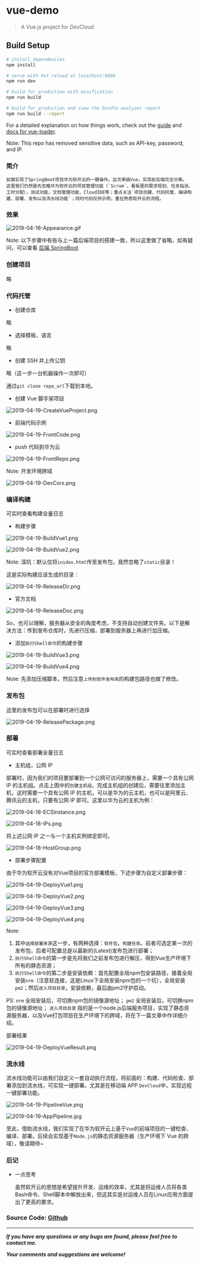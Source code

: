 # vue-demo

> A Vue.js project for DevCloud

## Build Setup

``` bash
# install dependencies
npm install

# serve with hot reload at localhost:8080
npm run dev

# build for production with minification
npm run build

# build for production and view the bundle analyzer report
npm run build --report
```

For a detailed explanation on how things work, check out the [guide](http://vuejs-templates.github.io/webpack/) and [docs for vue-loader](http://vuejs.github.io/vue-loader).

Note: This repo has removed sensitive data, such as API-key, password, and IP.


### 简介

    前面实现了SpringBoot项目华为软开云的一键操作。这次来搞Vue，实现前后端完全分离。
    这里我们仍然是先忽略华为软开云的项目管理功能（`Scrum`，看板里的需求规划、任务指派、工时分配），测试功能，文档管理功能，CloudIDE等；重点关注`项目创建、代码托管、编译构建、部署、发布以及流水线功能`；同时代码仅供示例，重在熟悉软开云的流程。

### 效果

![2019-04-18-Appearance.gif](https://github.com/heartsuit/heartsuit.github.io/raw/master/pictures/2019-04-18-Appearance.gif)

Note: 以下步骤中有些与上一篇后端项目的搭建一致，所以这里做了省略，如有疑问，可以查看 [后端 SpringBoot](https://blog.csdn.net/u013810234/article/details/89376466)

### 创建项目

略

### 代码托管

- 创建仓库

略

- 选择模板、语言

略

- 创建 SSH 并上传公钥

略（这一步一台机器操作一次即可）

通过`git clone repo_url`下载到本地。

- 创建 Vue 脚手架项目

![2019-04-19-CreateVueProject.png](https://github.com/heartsuit/heartsuit.github.io/raw/master/pictures/2019-04-19-CreateVueProject.png)

- 前端代码示例

![2019-04-19-FrontCode.png](https://github.com/heartsuit/heartsuit.github.io/raw/master/pictures/2019-04-19-FrontCode.png)

- push 代码到华为云

![2019-04-19-FrontRepo.png](https://github.com/heartsuit/heartsuit.github.io/raw/master/pictures/2019-04-19-FrontRepo.png)

Note: 开发环境跨域

![2019-04-19-DevCors.png](https://github.com/heartsuit/heartsuit.github.io/raw/master/pictures/2019-04-19-DevCors.png)

### 编译构建

可实时查看构建全量日志

- 构建步骤

![2019-04-19-BuildVue1.png](https://github.com/heartsuit/heartsuit.github.io/raw/master/pictures/2019-04-19-BuildVue1.png)

![2019-04-19-BuildVue2.png](https://github.com/heartsuit/heartsuit.github.io/raw/master/pictures/2019-04-19-BuildVue2.png)

Note: 深坑：默认仅将`inidex.html`传至发布包，竟然忽略了`static`目录！

这是实际构建应该生成的目录：

![2019-04-19-ReleaseDir.png](https://github.com/heartsuit/heartsuit.github.io/raw/master/pictures/2019-04-19-ReleaseDir.png)

- 官方文档

![2019-04-19-ReleaseDoc.png](https://github.com/heartsuit/heartsuit.github.io/raw/master/pictures/2019-04-19-ReleaseDoc.png)

So，也可以理解，服务器从安全的角度考虑，不支持自动创建文件夹。以下是解决方法：传到发布仓库时，先进行压缩，部署到服务器上再进行加压缩。

- 添加`执行Shell命令`的构建步骤

![2019-04-19-BuildVue3.png](https://github.com/heartsuit/heartsuit.github.io/raw/master/pictures/2019-04-19-BuildVue3.png)

![2019-04-19-BuildVue4.png](https://github.com/heartsuit/heartsuit.github.io/raw/master/pictures/2019-04-19-BuildVue4.png)

Note: 先添加压缩脚本，然后注意`上传到软件发布库`的构建包路径也做了修改。

### 发布包

这里的发布包可以在部署时进行选择

![2019-04-19-ReleasePackage.png](https://github.com/heartsuit/heartsuit.github.io/raw/master/pictures/2019-04-19-ReleasePackage.png)

### 部署

可实时查看部署全量日志

- 主机组，公网 IP

部署时，因为我们的项目要部署到一个公网可访问的服务器上，需要一个具有公网 IP 的主机组。点击上图中的`创建主机组`，完成主机组的创建后，需要往里添加主机，这时需要一个具有公网 IP 的主机，可以是华为的云主机，也可以是阿里云、腾讯云的主机，只要有公网 IP 即可。这里以华为云的主机为例：

![2019-04-18-ECSInstance.png](https://github.com/heartsuit/heartsuit.github.io/raw/master/pictures/2019-04-18-ECSInstance.png)

![2019-04-18-IPs.png](https://github.com/heartsuit/heartsuit.github.io/raw/master/pictures/2019-04-18-IPs.png)

将上述公网 IP 之一与一个主机实例绑定即可。

![2019-04-18-HostGroup.png](https://github.com/heartsuit/heartsuit.github.io/raw/master/pictures/2019-04-18-HostGroup.png)

- 部署步骤配置

由于华为软开云没有对Vue项目的官方部署模板，下述步骤为自定义部署步骤：

![2019-04-19-DeployVue1.png](https://github.com/heartsuit/heartsuit.github.io/raw/master/pictures/2019-04-19-DeployVue1.png)

![2019-04-19-DeployVue2.png](https://github.com/heartsuit/heartsuit.github.io/raw/master/pictures/2019-04-19-DeployVue2.png)

![2019-04-19-DeployVue3.png](https://github.com/heartsuit/heartsuit.github.io/raw/master/pictures/2019-04-19-DeployVue3.png)

![2019-04-19-DeployVue4.png](https://github.com/heartsuit/heartsuit.github.io/raw/master/pictures/2019-04-19-DeployVue4.png)

Note:
1. 其中`选择部署来源`这一步，有两种选择：`软件包`，`构建任务`。前者可选定某一次的发布包，后者可配置总是以最新的(Latest)发布包进行部署；
2. `执行Shell命令`的第一步是先将我们之前发布包进行解压，得到Vue生产环境下所有的静态资源；
3. `执行Shell命令`的第二步是安装依赖：首先配置全局npm包安装路径，接着全局安装`nrm`（注意软连接，这是Linux下全局安装npm包的一个坑），全局安装`pm2`；然后`进入项目目录`，安装依赖，最后由pm2守护启动。

PS: 
`nrm` 全局安装后，可切换npm包的镜像源地址；
`pm2` 全局安装后，可切换npm包的镜像源地址；
`进入项目目录` 指的是一个node.js后端服务项目，实现了静态资源服务器，以及Vue打包项目在生产环境下的跨域，将在下一篇文章中作详细介绍。

部署结果

![2019-04-19-DeployVueResult.png](https://github.com/heartsuit/heartsuit.github.io/raw/master/pictures/2019-04-19-DeployVueResult.png)

### 流水线

流水线功能可以由我们自定义一套自动执行流程，将前面的：构建、代码检查、部署添加到流水线，可实现一键部署。尤其是在移动端 APP `DevCloud`中，实现远程一键部署功能。

![2019-04-19-PipelineVue.png](https://github.com/heartsuit/heartsuit.github.io/raw/master/pictures/2019-04-19-PipelineVue.png)

![2019-04-19-AppPipeline.jpg](https://github.com/heartsuit/heartsuit.github.io/raw/master/pictures/2019-04-19-AppPipeline.jpg)

至此，借助流水线，我们实现了在华为软开云上基于`Vue`的前端项目的一键检查、编译、部署。后续会实现基于`Node.js`的静态资源服务器（生产环境下 Vue 的跨域），敬请期待~


### 后记

- 一点思考

    虽然软开云的思想是希望提升开发、运维的效率，尤其是将运维人员将各类Bash命令、Shell脚本中解放出来，但这其实是对运维人员在Linux应用方面提出了更高的要求。

### Source Code: [Github](https://github.com/heartsuit/devcloud-vue)

---

**_If you have any questions or any bugs are found, please feel free to contact me._**

**_Your comments and suggestions are welcome!_**
